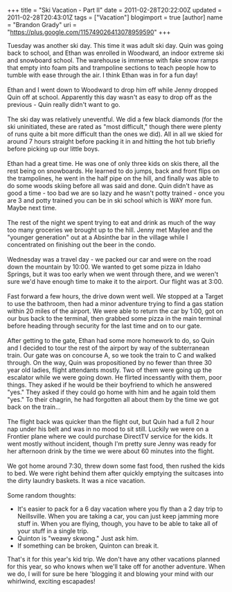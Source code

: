 +++
title = "Ski Vacation - Part II"
date = 2011-02-28T20:22:00Z
updated = 2011-02-28T20:43:01Z
tags = ["Vacation"]
blogimport = true 
[author]
	name = "Brandon Grady"
	uri = "https://plus.google.com/115749026413078959590"
+++

<blockquote></blockquote>Tuesday was another ski day. This time it was adult ski day. Quin was going back to school, and Ethan was enrolled in Woodward, an indoor extreme ski and snowboard school. The warehouse is immense with fake snow ramps that empty into foam pits and trampoline sections to teach people how to tumble with ease through the air. I think Ethan was in for a fun day!<br /><div><br /></div><div>Ethan and I went down to Woodward to drop him off while Jenny dropped Quin off at school. Apparently this day wasn't as easy to drop off as the previous - Quin really didn't want to go.</div><div><br /></div><div>The ski day was relatively uneventful. We did a few black diamonds (for the ski uninitiated, these are rated as "most difficult," though there were plenty of runs quite a bit more difficult than the ones we did). All in all we skied for around 7 hours straight before packing it in and hitting the hot tub briefly before picking up our little boys.</div><div><br /></div><div>Ethan had a great time. He was one of only three kids on skis there, all the rest being on snowboards. He learned to do jumps, back and front flips on the trampolines, he went in the half pipe on the hill, and finally was able to do some woods skiing before all was said and done. Quin didn't have as good a time - too bad we are so lazy and he wasn't potty trained - once you are 3 and potty trained you can be in ski school which is WAY more fun. Maybe next time.</div><div><br /></div><div>The rest of the night we spent trying to eat and drink as much of the way too many groceries we brought up to the hill. Jenny met Maylee and the "younger generation" out at a Absinthe bar in the village while I concentrated on finishing out the beer in the condo.</div><div><br /></div><div>Wednesday was a travel day - we packed our car and were on the road down the mountain by 10:00. We wanted to get some pizza in Idaho Springs, but it was too early when we went through there, and we weren't sure we'd have enough time to make it to the airport. Our flight was at 3:00.</div><div><br /></div><div>Fast forward a few hours, the drive down went well. We stopped at a Target to use the bathroom, then had a minor adventure trying to find a gas station within 20 miles of the airport. We were able to return the car by 1:00, got on our bus back to the terminal, then grabbed some pizza in the main terminal before heading through security for the last time and on to our gate.</div><div><br /></div><div>After getting to the gate, Ethan had some more homework to do, so Quin and I decided to tour the rest of the airport by way of the subterranean train. Our gate was on concourse A, so we took the train to C and walked through. On the way, Quin was propositioned by no fewer than three 30 year old ladies, flight attendants mostly. Two of them were going up the escalator while we were going down. He flirted incessantly with them, poor things. They asked if he would be their boyfriend to which he answered "yes." They asked if they could go home with him and he again told them "yes." To their chagrin, he had forgotten all about them by the time we got back on the train...</div><div><br /></div><div>The flight back was quicker than the flight out, but Quin had a full 2 hour nap under his belt and was in no mood to sit still. Luckily we were on a Frontier plane where we could purchase DirectTV service for the kids. It went mostly without incident, though I'm pretty sure Jenny was ready for her afternoon drink by the time we were about 60 minutes into the flight.</div><div><br /></div><div>We got home around 7:30, threw down some fast food, then rushed the kids to bed. We were right behind them after quickly emptying the suitcases into the dirty laundry baskets. It was a nice vacation.</div><div><br /></div><div>Some random thoughts:</div><div><ul><li>It's easier to pack for a 6 day vacation where you fly than a 2 day trip to Neillsville. When you are taking a car, you can just keep jamming more stuff in. When you are flying, though, you have to be able to take all of your stuff in a single trip.</li><li>Quinton is "weawy skwong." Just ask him.</li><li>If something can be broken, Quinton can break it.</li></ul><div>That's it for this year's kid trip. We don't have any other vacations planned for this year, so who knows when we'll take off for another adventure. When we do, I will for sure be here 'blogging it and blowing your mind with our whirlwind, exciting escapades!</div></div>
